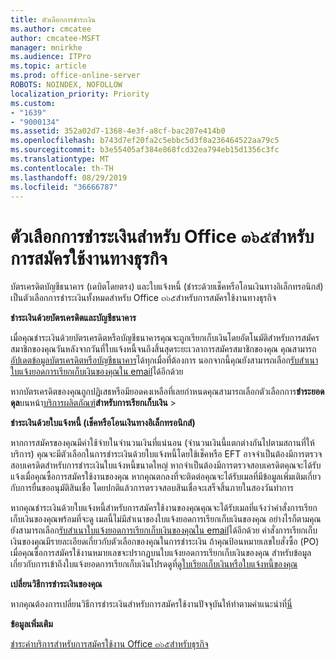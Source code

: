 ```yaml
---
title: ตัวเลือกการชำระเงิน
ms.author: cmcatee
author: cmcatee-MSFT
manager: mnirkhe
ms.audience: ITPro
ms.topic: article
ms.prod: office-online-server
ROBOTS: NOINDEX, NOFOLLOW
localization_priority: Priority
ms.custom:
- "1639"
- "9000134"
ms.assetid: 352a02d7-1368-4e3f-a8cf-bac207e414b0
ms.openlocfilehash: b743d7ef20fa2c5ebbc5d3f8a236464522aa79c5
ms.sourcegitcommit: b3e55405af384e868fcd32ea794eb15d1356c3fc
ms.translationtype: MT
ms.contentlocale: th-TH
ms.lasthandoff: 08/29/2019
ms.locfileid: "36666787"
---
```

# <a name="payment-options-for-office-365-for-business-subscriptions"></a>ตัวเลือกการชำระเงินสำหรับ Office ๓๖๕สำหรับการสมัครใช้งานทางธุรกิจ
  
บัตรเครดิตบัญชีธนาคาร (เดบิตโดยตรง) และใบแจ้งหนี้ (ชำระด้วยเช็คหรือโอนเงินทางอิเล็กทรอนิกส์) เป็นตัวเลือกการชำระเงินทั้งหมดสำหรับ Office ๓๖๕สำหรับการสมัครใช้งานทางธุรกิจ
  
**ชำระเงินด้วยบัตรเครดิตและบัญชีธนาคาร**
  
เมื่อคุณชำระเงินด้วยบัตรเครดิตหรือบัญชีธนาคารคุณจะถูกเรียกเก็บเงินโดยอัตโนมัติสำหรับการสมัครสมาชิกของคุณวันหลังจากวันที่ใบแจ้งหนี้จนถึงสิ้นสุดระยะเวลาการสมัครสมาชิกของคุณ คุณสามารถ[อัปเดตข้อมูลบัตรเครดิตหรือบัญชีธนาคาร](https://docs.microsoft.com/office365/admin/subscriptions-and-billing/add-update-or-remove-credit-card-or-bank-account)ได้ทุกเมื่อที่ต้องการ นอกจากนี้คุณยังสามารถเลือก[รับสำเนาใบแจ้งยอดการเรียกเก็บเงินของคุณใน email](https://docs.microsoft.com/office365/admin/subscriptions-and-billing/pay-for-your-subscription#receive-a-copy-of-your-billing-statement-in-email)ได้อีกด้วย
  
หากบัตรเครดิตของคุณถูกปฏิเสธหรือมียอดคงเหลือที่เลยกำหนดคุณสามารถเลือกตัวเลือกการ**ชำระยอดดุล**บนหน้า[บริการผลิตภัณฑ์](https://portal.office.com/adminportal/home#/subscriptions)**สำหรับการเรียกเก็บเงิน** \>
  
**ชำระเงินด้วยใบแจ้งหนี้ (เช็คหรือโอนเงินทางอิเล็กทรอนิกส์)**
  
หากการสมัครของคุณมีค่าใช้จ่ายในจำนวนเงินที่แน่นอน (จำนวนเงินนี้แตกต่างกันไปตามสถานที่ให้บริการ) คุณจะมีตัวเลือกในการชำระเงินด้วยใบแจ้งหนี้โดยใช้เช็คหรือ EFT อาจจำเป็นต้องมีการตรวจสอบเครดิตสำหรับการชำระเงินใบแจ้งหนี้ขนาดใหญ่ หากจำเป็นต้องมีการตรวจสอบเครดิตคุณจะได้รับแจ้งเมื่อคุณซื้อการสมัครใช้งานของคุณ หากคุณตกลงที่จะติดต่อคุณจะได้รับเมลที่มีข้อมูลเพิ่มเติมเกี่ยวกับการยื่นขออนุมัติสินเชื่อ โดยปกติแล้วการตรวจสอบสินเชื่อจะเสร็จสิ้นภายในสองวันทำการ
  
หากคุณชำระเงินด้วยใบแจ้งหนี้สำหรับการสมัครใช้งานของคุณคุณจะได้รับเมลที่แจ้งว่าคำสั่งการเรียกเก็บเงินของคุณพร้อมที่จะดู เมลนี้ไม่มีสำเนาของใบแจ้งยอดการเรียกเก็บเงินของคุณ อย่างไรก็ตามคุณยังสามารถเลือก[รับสำเนาใบแจ้งยอดการเรียกเก็บเงินของคุณใน email](https://docs.microsoft.com/office365/admin/subscriptions-and-billing/pay-for-your-subscription#receive-a-copy-of-your-billing-statement-in-email)ได้อีกด้วย คำสั่งการเรียกเก็บเงินของคุณมีรายละเอียดเกี่ยวกับตัวเลือกของคุณในการชำระเงิน ถ้าคุณป้อนหมายเลขใบสั่งซื้อ (PO) เมื่อคุณซื้อการสมัครใช้งานหมายเลขจะปรากฏบนใบแจ้งยอดการเรียกเก็บเงินของคุณ สำหรับข้อมูลเกี่ยวกับการเข้าถึงใบแจ้งยอดการเรียกเก็บเงินโปรดดูที่[ดูใบเรียกเก็บเงินหรือใบแจ้งหนี้ของคุณ](https://docs.microsoft.com/office365/admin/subscriptions-and-billing/view-your-bill-or-invoice)
  
**เปลี่ยนวิธีการชำระเงินของคุณ**
  
หากคุณต้องการเปลี่ยนวิธีการชำระเงินสำหรับการสมัครใช้งานปัจจุบันให้ทำตามคำแนะนำที่[นี่](https://docs.microsoft.com/office365/admin/subscriptions-and-billing/change-payment-method)
  
**ข้อมูลเพิ่มเติม**
  
[ชำระค่าบริการสำหรับการสมัครใช้งาน Office ๓๖๕สำหรับธุรกิจ](https://docs.microsoft.com/office365/admin/subscriptions-and-billing/pay-for-your-subscription)